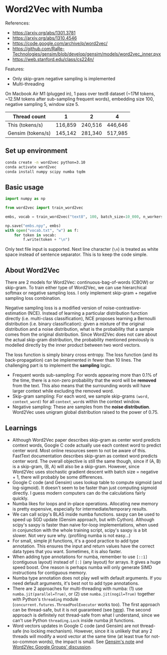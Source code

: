 # Word2Vec with Numba

References:

- https://arxiv.org/abs/1301.3781
- https://arxiv.org/abs/1310.4546
- https://code.google.com/archive/p/word2vec/
- https://github.com/RaRe-Technologies/gensim/blob/develop/gensim/models/word2vec_inner.pyx
- https://web.stanford.edu/class/cs224n/

Features:

- Only skip-gram negative sampling is implemented
- Multi-threading

On Macbook Air M1 (plugged in), 1 pass over text8 dataset (~17M tokens, ~12.5M tokens after sub-sampling frequent words), embedding size 100, negative sampling 5, window size 5.

Thread count | 1 | 2 | 4
-------------|---|---|---
This (tokens/s) | 116,859 | 240,516 | 446,646
Gensim (tokens/s) | 145,142 | 281,340 | 517,985

## Set up environment

```bash
conda create -n word2vec python=3.10
conda activate word2vec
conda install numpy scipy numba tqdm
```

## Basic usage

```python
import numpy as np

from word2vec import train_word2vec

embs, vocab = train_word2vec("text8", 100, batch_size=10_000, n_workers=4)

np.save("embs.npy", embs)
with open("vocab.txt", "w") as f:
    for token in vocab:
        f.write(token + "\n")
```

Only text file input is supported. Next line character (`\n`) is treated as white space instead of sentence separator. This is to keep the code simple.

## About Word2Vec

There are 2 models for Word2Vec: continuous-bag-of-words (CBOW) or skip-gram. To train either type of Word2Vec, we can use hierarchical softmax or negative sampling loss. I only implement skip-gram + negative sampling loss combination.

Negative sampling loss is a modified version of noise-contrastive-estimation (NCE). Instead of learning a particular distribution function directly (i.e. multi-class classification), NCE proposes learning a Bernoulli distribution (i.e. binary classification): given a mixture of the original distribution and a noise distribution, what is the probability that a sample comes from the original distribution. Since Word2Vec does not care about the actual skip-gram distribution, the probability mentioned previously is modelled directly by the inner product between two word vectors.

The loss function is simply binary cross entropy. The loss function (and its back-propagation) can be implemented in fewer than 10 lines. The challenging part is to implement the **sampling** logic.

- Frequent words sub-sampling: For words appearing more than 0.1% of the time, there is a non-zero probability that the word will be **removed** from the text. This also means that the surrounding words will have larger context while excluding the removed word.
- Skip-gram sampling: For each word, we sample skip-grams `(word, context_word)` for all `context_word`s within the context window.
- Negative sampling: These are samples from the **noise distribution**. Word2Vec uses unigram global distribution raised to the power of 0.75.

## Learnings

- Although Word2Vec paper describes skip-gram as center word predicts context words, Google C code actually use each context word to predict center word. Most online resources seem to not be aware of this. FastText documentation describes skip-gram as context word predicts center word. The overall objective is still the same though, since if (A, B) is a skip-gram, (B, A) will also be a skip-gram. However, since Word2Vec uses stochastic gradient descent with batch size = negative + 1, there will probably be some differences.
- Google C code (and Gensim) uses lookup table to compute sigmoid (and log-sigmoid). It doesn't seem to be faster than just computing sigmoid directly. I guess modern computers can do the calculations fairly quickly.
- Numba likes for loops and in-place operations. Allocating new memory is pretty expensive, especially for intermediate/temporary results.
- We can call scipy's BLAS inside numba functions. saxpy can be used to speed up SGD update (Gensim approach, but with Cython). Although scipy's saxpy is faster than naive for-loop implementations, when used in conjunction with the whole training script, scipy's saxpy is a bit slower. Not very sure why. (profiling numba is not easy...)
- For small, simple jit functions, it's a good practice to add type annotation. This ensures the input and return values have the correct data types that you want. Sometimes, it is also faster.
- When adding type annotations for numba, remember to use `[::1]` (contiguous layout) instead of `[:]` (any layout) for arrays. It gives a huge speed boost. One reason is perhaps numba will only generate SIMD instructions for contiguous memory.
- Numba type annotation does not play well with default arguments. If you need default arguments, it's best not to add type annotations.
- There are 2 approaches for multi-threading with numba: (1) use `numba.jit(parallel=True)`, or (2) use `numba.jit(nogil=True)` together with Python's `threading` module (`concurrent.futures.ThreadPoolExecutor` works too). The first approach can be thread-safe, but it is not guaranteed (see [here](https://numba.pydata.org/numba-doc/latest/user/parallel.html)). The second approach is definitely not thread-safe from what I understand, since we can't use Python `threading.Lock` inside numba jit functions.
- Word vectors updates in Google C code (and Gensim) are not thread-safe (no locking mechanism). However, since it is unlikely that any 2 threads will modify a word vector at the same time (at least true for not-so-common words), the impact is small. See [Gensim's note](https://rare-technologies.com/parallelizing-word2vec-in-python/) and [Word2Vec Google Groups' discussion](https://groups.google.com/g/word2vec-toolkit/c/NLvYXU99cAM/m/rryQhcaxKSQJ).
